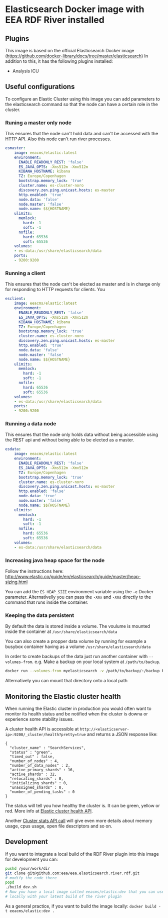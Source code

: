 # Elasticsearch Docker image with EEA RDF River installed

## Plugins
This image is based on the official Elasticsearch Docker image
(https://github.com/docker-library/docs/tree/master/elasticsearch)
In addition to this, it has the following plugins installed:

* Analysis ICU

## Useful configurations

To configure an Elastic Cluster using this image you can add parameters
to the elasticsearch command so that the node can have a certain role in
the cluster.

### Runing a master only node
This ensures that the node can't hold data and can't be accessed with
the HTTP API. Also this node can't run river processes.

```yaml
esmaster:
    image: eeacms/elastic:latest
    environment:
      ENABLE_READONLY_REST: 'false'
      ES_JAVA_OPTS: -Xms512m -Xmx512m
      KIBANA_HOSTNAME: kibana
      TZ: Europe/Copenhagen
      bootstrap.memory_lock: 'true'
      cluster.name: es-cluster-noro
      discovery.zen.ping.unicast.hosts: es-master
      http.enabled: 'true'
      node.data: 'false'
      node.master: 'false'
      node.name: $${HOSTNAME}
    ulimits:
      memlock:
        hard: -1
        soft: -1
      nofile:
        hard: 65536
        soft: 65536
    volumes:
    - es-data:/usr/share/elasticsearch/data
    ports:
    - 9200:9200
```

### Running a client
This ensures that the node can't be elected as master and is in charge
only for responding to HTTP requests for clients. You 

```yaml
esclient:
    image: eeacms/elastic:latest
    environment:
      ENABLE_READONLY_REST: 'false'
      ES_JAVA_OPTS: -Xms512m -Xmx512m
      KIBANA_HOSTNAME: kibana
      TZ: Europe/Copenhagen
      bootstrap.memory_lock: 'true'
      cluster.name: es-cluster-noro
      discovery.zen.ping.unicast.hosts: es-master
      http.enabled: 'true'
      node.data: 'false'
      node.master: 'false'
      node.name: $${HOSTNAME}
    ulimits:
      memlock:
        hard: -1
        soft: -1
      nofile:
        hard: 65536
        soft: 65536
    volumes:
    - es-data:/usr/share/elasticsearch/data
    ports:
    - 9200:9200
```

### Running a data node
This ensures that the node only holds data without being accessible
using the REST api and without being able to be elected as a master.

```yaml
esdata:
    image: eeacms/elastic:latest
    environment:
      ENABLE_READONLY_REST: 'false'
      ES_JAVA_OPTS: -Xms512m -Xmx512m
      TZ: Europe/Copenhagen
      bootstrap.memory_lock: 'true'
      cluster.name: es-cluster-noro
      discovery.zen.ping.unicast.hosts: es-master
      http.enabled: 'false'
      node.data: 'true'
      node.master: 'false'
      node.name: $${HOSTNAME}
    ulimits:
      memlock:
        hard: -1
        soft: -1
      nofile:
        hard: 65536
        soft: 65536
    volumes:
    - es-data:/usr/share/elasticsearch/data
```

### Increasing java heap space for the node

Follow the instructions here:
http://www.elastic.co/guide/en/elasticsearch/guide/master/heap-sizing.html

You can add the ```ES_HEAP_SIZE``` environment variable using
the ```-e``` Docker parameter. Alternativelly you can pass
the ```-Xmx``` and ```-Xms``` directly to the command that runs inside
the container.

### Keeping the data persistent

By default the data is stored inside a volume.
The voulume is mounted inside the container at ```/usr/share/elasticsearch/data```

You can also create a propper data volume by running for example a busybox container
having as a volume ```/usr/share/elasticsearch/data```

In order to create backups of the data just run another container with
```--volumes-from```. e.g. Make a backup on your local system at ```/path/to/backup```.

```bash
docker run --volumes-from myelasticsearch -v /path/to/backup/:/backup busybox cp -r /usr/share/elasticsearch/data /backup
```

Alternatively you can mount that directory onto a local path

## Monitoring the Elastic cluster health

When running the Elastic cluster in production you would often want to monitor its health status and be notified when the cluster is downa or experience some stability issues. 

A cluster health API is accessible at ```http://<elasticserver-ip>:9200/_cluster/health?pretty=true``` and returns a JSON response like:

```
{
  "cluster_name" : "SearchServices",
  "status" : "green",
  "timed_out" : false,
  "number_of_nodes" : 4,
  "number_of_data_nodes" : 2,
  "active_primary_shards" : 16,
  "active_shards" : 32,
  "relocating_shards" : 0,
  "initializing_shards" : 0,
  "unassigned_shards" : 0,
  "number_of_pending_tasks" : 0
}
```

The status will tell you how healthy the cluster is. It can be green, yellow or red. More info at [Elastic cluster health API](https://www.elastic.co/guide/en/elasticsearch/reference/current/cluster-health.html).

Another [Cluster stats API call](https://www.elastic.co/guide/en/elasticsearch/reference/current/cluster-stats.html) will give even more details about memory usage, cpus usage, open file descriptors and so on.

## Development

If you want to integrate a local build of the RDF River plugin into this
image for development you can:

```bash
pushd /your/work/dir
git clone git@github.com:eea/eea.elasticsearch.river.rdf.git
# modify the code there
popd
./build_dev.sh
# Now you have a local image called eeacms/elastic:dev that you can use
# locally with your latest build of the river plugin
```

As a general practice, if you want to build the image locally:
```docker build -t eeacms/elastic:dev .```

